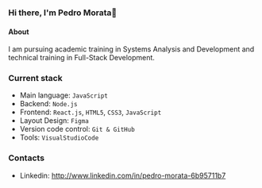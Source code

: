 ### Hi there, I'm Pedro Morata👋

#### About

I am pursuing academic training in Systems Analysis and Development and technical training in Full-Stack Development.

### Current stack

- Main language: `JavaScript`
- Backend: `Node.js`
- Frontend: `React.js`, `HTML5`, `CSS3`, `JavaScript`
- Layout Design: `Figma`
- Version code control: `Git & GitHub`
- Tools: `VisualStudioCode`

### Contacts

- Linkedin: http://www.linkedin.com/in/pedro-morata-6b95711b7
